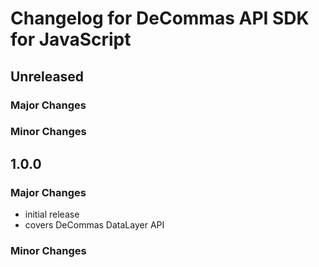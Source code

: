 # Changelog for DeCommas API SDK for JavaScript

## Unreleased

### Major Changes

### Minor Changes

## 1.0.0

### Major Changes
- initial release
- covers DeCommas DataLayer API

### Minor Changes